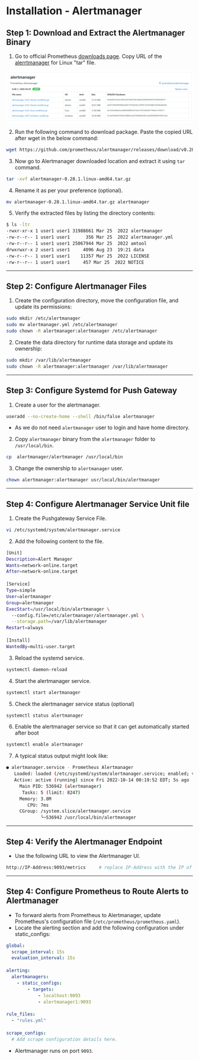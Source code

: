 # Installation - Alertmanager
## Step 1: Download and Extract the Alertmanager Binary
1. Go to official Prometheus [downloads page](https://prometheus.io/download/). Copy URL of the [alerrtmanager](https://prometheus.io/download/#alertmanager) for Linux "tar" file.

![Alertmanager Download Page](../images/alertmanager_download_page.png)

2. Run the following command to download package. Paste the copied URL after wget in the below command:
```bash
wget https://github.com/prometheus/alertmanager/releases/download/v0.28.1/alertmanager-0.28.1.linux-amd64.tar.gz
```

3. Now go to Alertmanager downloaded location and extract it using `tar` command.
```bash
tar -xvf alertmanager-0.28.1.linux-amd64.tar.gz
```

4. Rename it as per your preference (optional).
```bash
mv alertmanager-0.28.1.linux-amd64.tar.gz alertmanager
```

5. Verify the extracted files by listing the directory contents:
```bash
$ ls -ltr
-rwxr-xr-x 1 user1 user1 31988661 Mar 25  2022 alertmanager
-rw-r--r-- 1 user1 user1      356 Mar 25  2022 alertmanager.yml
-rw-r--r-- 1 user1 user1 25067944 Mar 25  2022 amtool
drwxrwxr-x 2 user1 user1     4096 Aug 23  19:21 data
-rw-r--r-- 1 user1 user1    11357 Mar 25  2022 LICENSE
-rw-r--r-- 1 user1 user1     457 Mar 25  2022 NOTICE
```

---

## Step 2: Configure Alertmanager Files
1. Create the configuration directory, move the configuration file, and update its permissions:
```bash
sudo mkdir /etc/alertmanager
sudo mv alertmanager.yml /etc/alertmanager
sudo chown -R alertmanager:alertmanager /etc/alertmanager
```

2. Create the data directory for runtime data storage and update its ownership:
```bash
sudo mkdir /var/lib/alertmanager
sudo chown -R alertmanager:alertmanager /var/lib/alertmanager
```

---

## Step 3: Configure Systemd for Push Gateway
1. Create a user for the alertmanager.
```bash
useradd --no-create-home --shell /bin/false alertmanager
```
- As we do not need `alertmanager` user to login and have home directory.

2. Copy `alertmanager` binary from the `alertmanager` folder to `/usr/local/bin`.
```bash
cp  alertmanager/alertmanager /usr/local/bin
```

3. Change the ownership to `alertmanager` user.
```bash
chown alertmanager:alertmanager usr/local/bin/alertmanager
```

---

## Step 4: Configure Alertmanager Service Unit file
1. Create the Pushgateway Service File.
```bash
vi /etc/systemd/system/alertmanager.service
```

2. Add the following content to the file.
```bash
[Unit]
Description=Alert Manager
Wants=network-online.target
After=network-online.target

[Service]
Type=simple
User=alertmanager
Group=alertmanager
ExecStart=/usr/local/bin/alertmanager \
  --config.file=/etc/alertmanager/alertmanager.yml \
  --storage.path=/var/lib/alertmanager
Restart=always

[Install]
WantedBy=multi-user.target
```

3. Reload the systemd service.
```bash
systemctl daemon-reload
```

4. Start the alertmanager service.
```bash
systemctl start alertmanager
```

5. Check the alertmanager service status (optional)
```bash
systemctl status alertmanager
```

6. Enable the alertmanager service so that it can get automatically started after boot
```bash
systemctl enable alertmanager
```

7. A typical status output might look like:
```bash
● alertmanager.service - Prometheus Alertmanager
   Loaded: loaded (/etc/systemd/system/alertmanager.service; enabled; vendor preset: enabled)
   Active: active (running) since Fri 2022-10-14 00:19:52 EDT; 5s ago
     Main PID: 536942 (alertmanager)
      Tasks: 5 (limit: 8247)
     Memory: 3.8M
        CPU: 7ms
     CGroup: /system.slice/alertmanager.service
             └─536942 /usr/local/bin/alertmanager
```

---

## Step 4: Verify the Alertmanager Endpoint
- Use the following URL to view the Alertmanager UI.
```bash
http://IP-Address:9093/metrics     # replace IP-Address with the IP of you host (localhost) or VM
```

---

## Step 4: Configure Prometheus to Route Alerts to Alertmanager
- To forward alerts from Prometheus to Alertmanager, update Prometheus's configuration file (`/etc/prometheus/prometheus.yaml`).
- Locate the alerting section and add the following configuration under static_configs:
```yml
global:
  scrape_interval: 15s
  evaluation_interval: 15s

alerting:
  alertmanagers:
    - static_configs:
        - targets:
            - localhost:9093
            - alertmanager1:9093

rule_files:
  - "rules.yml"

scrape_configs:
  # Add scrape configuration details here.
```
- Alertmanager runs on port `9093`.